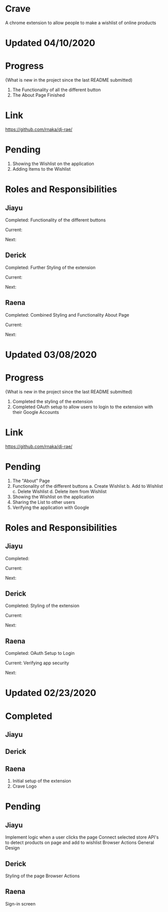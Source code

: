# Crave
A chrome extension to allow people to make a wishlist of online products 

# Updated 04/10/2020

Progress
======
{What is new in the project since the last README submitted)
1. The Functionality of all the different button
2. The About Page Finished

Link
======
https://github.com/rnaka/dj-rae/

Pending
======
1. Showing the Wishlist on the application
2. Adding Items to the Wishlist


Roles and Responsibilities
======

Jiayu
------
Completed: 
Functionality of the different buttons

Current:

Next:

Derick
------
Completed: 
Further Styling of the extension

Current:

Next:

Raena
------
Completed: 
Combined Styling and Functionality
About Page

Current:


Next:

# Updated 03/08/2020

Progress
======
{What is new in the project since the last README submitted)
1. Completed the styling of the extension
2. Completed OAuth setup to allow users to login to the extension with their Google Accounts

Link
======
https://github.com/rnaka/dj-rae/

Pending
======
1. The "About" Page
2. Functionality of the different buttons
  a. Create Wishlist
  b. Add to Wishlist
  c. Delete Wishlist
  d. Delete item from Wishlist
3. Showing the Wishlist on the application
4. Sharing the List to other users
5. Verifying the application with Google


Roles and Responsibilities
======

Jiayu
------
Completed: 

Current:

Next:

Derick
------
Completed: 
Styling of the extension

Current:

Next:

Raena
------
Completed: 
OAuth Setup to Login 

Current:
Verifying app security

Next:


# Updated 02/23/2020

Completed
======

Jiayu
------


Derick
------


Raena
------
1. Initial setup of the extension 
2. Crave Logo


Pending
======

Jiayu
------
Implement logic when a user clicks the page
Connect selected store API's to detect products on page and add to wishlist
Browser Actions
General Design 

Derick
------
Styling of the page
Browser Actions

Raena
------
Sign-in screen
